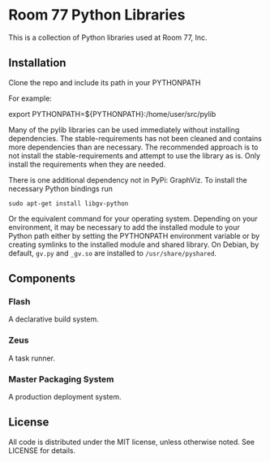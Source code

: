 # Room 77 Python Libraries
This is a collection of Python libraries used at Room 77, Inc.

## Installation
Clone the repo and include its path in your PYTHONPATH

For example:

  export PYTHONPATH=${PYTHONPATH}:/home/user/src/pylib


Many of the pylib libraries can be used immediately without installing dependencies. The stable-requirements has not been cleaned and contains more dependencies than are necessary. The recommended approach is to not install the stable-requirements and attempt to use the library as is. Only install the requirements when they are needed.

There is one additional dependency not in PyPi: GraphViz. To install the necessary Python bindings run

    sudo apt-get install libgv-python

Or the equivalent command for your operating system. Depending on your environment, it may be necessary to add the installed module to your Python path either by setting the PYTHONPATH environment variable or by creating symlinks to the installed module and shared library. On Debian, by default, `gv.py` and `_gv.so` are installed to `/usr/share/pyshared`.

## Components

### Flash
A declarative build system.

### Zeus
A task runner.

### Master Packaging System
A production deployment system.

## License
All code is distributed under the MIT license, unless otherwise noted. See LICENSE for details.
